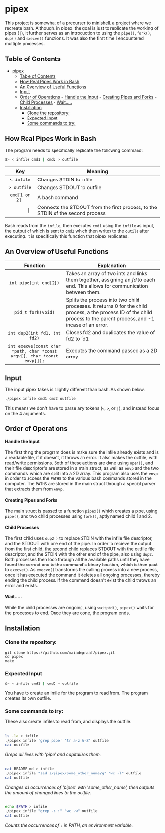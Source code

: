 # pipex

This project is somewhat of a precurser to [minishell](https://github.com/maiadegraaf), a project where we recreate bash.  Although, in pipex, the goal is just to replicate the working of pipes (`|`), it further serves as an introduction to using the `pipe()`, `fork()`, `dup()` and `execve()` functions.  It was also the first time I encountered multiple processes.

## Table of Contents
- [pipex](#pipex)
	- [Table of Contents](#table-of-contents)
	- [How Real Pipes Work in Bash](#how-real-pipes-work-in-bash)
	- [An Overview of Useful Functions](#an-overview-of-useful-functions)
	- [Input](#input)
	- [Order of Operations](#order-of-operations)
			- [Handle the Input](#handle-the-input)
			- [Creating Pipes and Forks](#creating-pipes-and-forks)
			- [Child Processes](#child-processes)
			- [Wait.....](#wait)
	- [Installation](#installation)
		- [Clone the repository:](#clone-the-repository)
		- [Expected Input](#expected-input)
		- [Some commands to try:](#some-commands-to-try)

## How Real Pipes Work in Bash

The program needs to specifically replicate the following command:
```sh
$> < infile cmd1 | cmd2 > outfile
```

|    Key     |   Meaning                                                                       |
| :------------: | ------------------------------------------------------------------------------ |
|   `< infile`   | Changes STDIN to infile                                                        |
|  `> outfile`   | Changes STDOUT to outfile                                                      |
| `cmd[1 or 2] ` | A bash command                                                                 |
| `        \| `  | Connects the STDOUT from the first process, to the STDIN of the second process |

Bash reads from the `infile`, then executes `cmd1` using the `infile` as input, the output of which is sent to `cmd2` which then writes to the `outile` after executing.  It is specifically this function that pipex replicates. 

## An Overview of Useful Functions

| Function | Explanation |
| :---:|---|
|`int pipe(int end[2])`| Takes an array of two ints and links them together, assigning an *fd* to each end. This allows for communication between them. |
| `pid_t fork(void)` | Splits the process into two child processes.  It returns 0 for the child process, a the process ID of the child process to the parent process, and -1 incase of an error. |
| `int dup2(int fd1, int fd2)`| Closes fd2 and duplicates the value of fd2 to fd1|
| `int execve(const char *path, char *const argv[], char *const envp[]);` | Executes the command passed as a 2D array |


## Input

The input pipex takes is slightly different than bash.  As shown below.
```sh
./pipex infile cmd1 cmd2 outfile
```

This means we don't have to parse any tokens (`<`, `>`, or `|`), and instead focus on the 4 arguments.

## Order of Operations
#### Handle the Input
The first thing the program does is make sure the infile already exists and is a readable file, if it doesn't, it throws an error.  It also makes the outfile, with read/write permissions.  Both of these actions are done using `open()`, and their file descriptor's are stored in a main struct, as well as `envp` and the two commands, which are split into a 2D array. This program also uses the `envp` in order to access the `PATHS` to the various bash commands stored in the computer.  The `PATHS` are stored in the main struct through a special parser that extracts them from `envp`.

#### Creating Pipes and Forks
The main struct is passed to a function `pipex()` which creates a pipe, using `pipe()`, and two child processes using `fork()`, aptly named child 1 and 2.

#### Child Processes
The first child uses `dup2()` to replace STDIN with the infile file descriptor, and the STDOUT with one end of the pipe. In order to recieve the output from the first child, the second child replaces STDOUT with the outfile file descriptor, and the STDIN with the other end of the pipe, also using `dup2`.  Both processes then loop through all the available paths until they have found the correct one to the command's binary location, which is then past to `execve()`.  As `execve()` transforms the calling process into a new process, once it has executed the command it deletes all ongoing processes, thereby ending the child process.  If the command doesn't exist the child throws an error and exists.

#### Wait.....
While the child processes are ongoing, using `waitpid()`, `pipex()` waits for the processes to end. Once they are done, the program ends.

## Installation
### Clone the repository:
``` 
git clone https://github.com/maiadegraaf/pipex.git
cd pipex
make
```

### Expected Input
```sh
$> < infile cmd1 | cmd2 > outfile
```

You have to create an infile for the program to read from.  The program creates its own outfile.

### Some commands to try:
These also create infiles to read from, and displays the outfile.
<br>
<br>
```sh
ls -la > infile
./pipex infile 'grep pipe' 'tr a-z A-Z' outfile
cat outfile
```
*Greps all lines with 'pipe' and capitalizes them.*
<br>
<br>
```sh
cat README.md > infile
./pipex infile "sed s/pipex/some_other_name/g" "wc -l" outfile
cat outfile
```
*Changes all occurrences of 'pipex' with 'some_other_name', then outputs the amount of changed lines to the outfile.*
<br>
<br>
```sh
echo $PATH > infile
./pipex infile "grep -o :" "wc -w" outfile
cat outfile
```
*Counts the occurrences of `:` in PATH, an environment variable.*